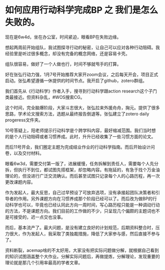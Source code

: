 # 如何应用行动科学完成BP 之 我们是怎么失败的。

现在是6w4d，坐在办公室，时间紧迫，眼看BP在失败边缘。  

想起两周前开始组队，我试图探寻行动的秘密，让自己可以应对各种行动阻碍。我经验里是听过很多概念，却没有完备的概念网络，还是容易卡壳。  

组队很容易，做好了一个人做也行，时间不够就甩手的打算。  

好在张弘行动力强，1月7号开始推荐大家开zoom会议，之后每天开会，项目正式启动。张弘希望遵循一休提供的时间节点。我开启了github，zotero群组。      

我们首先从《行动科学》作者入手，搜寻到行动科学跟action research这个子门类最接近。但资料杂乱，#WOS搜索CG。

这个时间，完全脑爆阶段，大家斗志很大，张弘拉来外援舟舟，掬元。提供了很多思路，学术论文搜索方法，选题从最终报告倒退等。张弘建立了zotero daily progeress文件夹。

10号答疑上，阳老师提示行动科学是个跨学科内容，最好缩减范围。我们当时想的是个人行动阻碍或者习惯养成。此时，升升已经收集了一些习惯方面的论文。  

而后11号开会，我们圈定主题为完成结业作业的行动科学指南。而后开始设计问卷，以及交付材料。

眼看6w3d，需要交付第一版了，进展缓慢，任务拆解到责任人，需要每个人先分拆，但执行不到位，都试图先搭框架，却忽略内容。有拖延的，有急于找个万金油理论的，但没进行广泛交流确认。而后甚至试图只记录每个人的心路历程，再一次更改课题内容。  

作为发起人，最大反思，自己过早预设了可放弃选项，没有承接起团队决策者和引导者的作用。另外课题方向在习惯养成那个阶段已经可以了。而后改为做BP的行动科学也可以，毕竟也已经认同此方向一周时间，写心路历程只能是一种调动行动的方法，不是课题方向。我们目前的工作做的不少，只呈现几个偏颇的主题词也不是可接受的，迟一点交也没事。

而后，基本流产了。最大问题，是没有建立良好的计划规范，后期资料整合时，压力很大，作为发起人，我采取了类独裁措施，降低了大家参与感，然后直接不参与了。

资料断裂，acemap啥的不太好用，大家没有把实际问题做分解，就根据自己看到的知识试图涵盖整个大作业。分解实际问题后，再做提炼，分解理论，发现重要的理论就是那几个引用率最高的学者文章。

